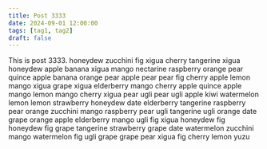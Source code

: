 ```yaml
---
title: Post 3333
date: 2024-09-01 12:00:00
tags: [tag1, tag2]
draft: false
---
```

This is post 3333.
honeydew
zucchini
fig
xigua
cherry
tangerine
xigua
honeydew
apple
banana
xigua
mango
nectarine
raspberry
orange
pear
quince
apple
banana
orange
pear
apple
pear
pear
fig
cherry
apple
lemon
mango
xigua
grape
xigua
elderberry
mango
cherry
apple
quince
apple
mango
lemon
mango
cherry
xigua
pear
ugli
pear
ugli
apple
kiwi
watermelon
lemon
lemon
strawberry
honeydew
date
elderberry
tangerine
raspberry
pear
orange
zucchini
mango
raspberry
pear
ugli
tangerine
ugli
orange
date
grape
orange
apple
elderberry
mango
ugli
fig
xigua
honeydew
fig
honeydew
fig
grape
tangerine
strawberry
grape
date
watermelon
zucchini
mango
watermelon
fig
ugli
grape
grape
pear
xigua
fig
cherry
lemon
yuzu
